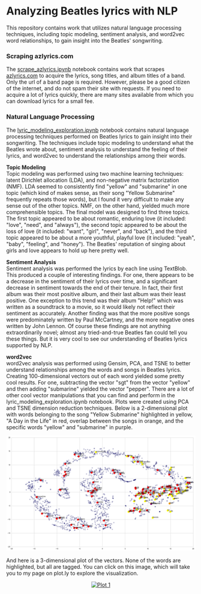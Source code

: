 # Analyzing Beatles lyrics with NLP

This repository contains work that utilizes natural language processing techniques, including topic modeling, sentiment analysis, and word2vec word relationships, to gain insight into the Beatles' songwriting.


### Scraping azlyrics.com
The [scrape_azlyrics.ipynb](https://github.com/kekatzmann/beatles_lyrics/blob/master/notebooks/scrape_azlyrics.ipynb) notebook contains work that scrapes [azlyrics.com](http://www.azlyrics.com/) to acquire the lyrics, song titles, and album titles of a band. Only the url of a band page is required. However, please be a good citizen of the internet, and do not spam their site with requests. If you need to acquire a lot of lyrics quickly, there are many sites available from which you can download lyrics for a small fee.


### Natural Language Processing
The [lyric_modeling_exploration.ipynb](https://github.com/kekatzmann/beatles_lyrics/blob/master/notebooks/lyric_modeling_exploration.ipynb) notebook contains natural language processing techniques performed on Beatles lyrics to gain insight into their songwriting. The techniques include topic modeling to understand what the Beatles wrote about, sentiment analysis to understand the feeling of their lyrics, and word2vec to understand the relationships among their words.

<b>Topic Modeling</b><br>
Topic modeling was performed using two machine learning techniques: latent Dirichlet allocation (LDA), and non-negative matrix factorization (NMF). LDA seemed to consistently find "yellow" and "submarine" in one topic (which kind of makes sense, as their song "Yellow Submarine" frequently repeats those words), but I found it very difficult to make any sense out of the other topics. NMF, on the other hand, yielded much more comprehensible topics. The final model was designed to find three topics. The first topic appeared to be about romantic, enduring love (it included: "love", "need", and "always"), the second topic appeared to be about the loss of love (it included: "want", "girl", "never", and "back"), and the third topic appeared to be about a more youthful, playful love (it included: "yeah", "baby", "feeling", and "honey"). The Beatles' reputation of singing about girls and love appears to hold up here pretty well.

<b>Sentiment Analysis</b><br>
Sentiment analysis was performed the lyrics by each line using TextBlob. This produced a couple of interesting findings. For one, there appears to be a decrease in the sentiment of their lyrics over time, and a significant decrease in sentiment towards the end of their tenure. In fact, their first album was their most positive album, and their last album was their least positive. One exception to this trend was their album "Help!" which was written as a soundtrack to a movie, so it would likely not reflect their sentiment as accurately. Another finding was that the more positive songs were predominately written by Paul McCartney, and the more negative ones written by John Lennon. Of course these findings are not anything extraordinarily novel; almost any tried-and-true Beatles fan could tell you these things. But it is very cool to see our understanding of Beatles lyrics supported by NLP.

<b>word2vec</b><br>
word2vec analysis was performed using Gensim, PCA, and TSNE to better understand relationships among the words and songs in Beatles lyrics. Creating 100-dimensional vectors out of each word yielded some pretty cool results. For one, subtracting the vector "sgt" from the vector "yellow" and then adding "submarine" yielded the vector "pepper". There are a lot of other cool vector manipulations that you can find and perform in the lyric_modeling_exploration.ipynb notebook. Plots were created using PCA and TSNE dimension reduction techniques. Below is a 2-dimensional plot with words belonging to the song "Yellow Submarine" highlighted in yellow, "A Day in the Life" in red, overlap between the songs in orange, and the specific words "yellow" and "submarine" in purple.

![Beatles 2d word2vec](https://github.com/kekatzmann/beatles_lyrics/blob/master/images/w2v_2d_1.png)

And here is a 3-dimensional plot of the vectors. None of the words are highlighted, but all are tagged. You can click on this image, which will take you to my page on plot.ly to explore the visualization.

<div>
    <a href="https://plot.ly/~kekatzmann/1/?share_key=6T9Ho51vrZCjBnsM76VRtF" target="_blank" title="Plot 1" style="display: block; text-align: center;"><img src="https://plot.ly/~kekatzmann/1.png?share_key=6T9Ho51vrZCjBnsM76VRtF" alt="Plot 1" style="max-width: 100%;width: 1114px;"  width="1114" onerror="this.onerror=null;this.src='https://plot.ly/404.png';" /></a>
</div>
